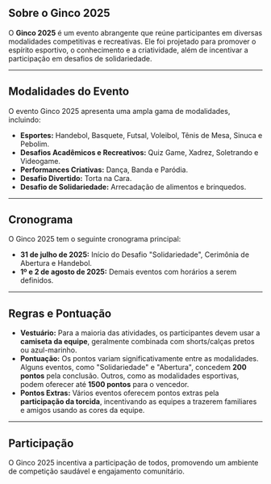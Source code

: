 ## Sobre o Ginco 2025

O **Ginco 2025** é um evento abrangente que reúne participantes em diversas modalidades competitivas e recreativas. Ele foi projetado para promover o espírito esportivo, o conhecimento e a criatividade, além de incentivar a participação em desafios de solidariedade.

---

## Modalidades do Evento

O evento Ginco 2025 apresenta uma ampla gama de modalidades, incluindo:

* **Esportes:** Handebol, Basquete, Futsal, Voleibol, Tênis de Mesa, Sinuca e Pebolim.
* **Desafios Acadêmicos e Recreativos:** Quiz Game, Xadrez, Soletrando e Videogame.
* **Performances Criativas:** Dança, Banda e Paródia.
* **Desafio Divertido:** Torta na Cara.
* **Desafio de Solidariedade:** Arrecadação de alimentos e brinquedos.

---

## Cronograma

O Ginco 2025 tem o seguinte cronograma principal:

* **31 de julho de 2025:** Início do Desafio "Solidariedade", Cerimônia de Abertura e Handebol.
* **1º e 2 de agosto de 2025:** Demais eventos com horários a serem definidos.

---

## Regras e Pontuação

* **Vestuário:** Para a maioria das atividades, os participantes devem usar a **camiseta da equipe**, geralmente combinada com shorts/calças pretos ou azul-marinho.
* **Pontuação:** Os pontos variam significativamente entre as modalidades. Alguns eventos, como "Solidariedade" e "Abertura", concedem **200 pontos** pela conclusão. Outros, como as modalidades esportivas, podem oferecer até **1500 pontos** para o vencedor.
* **Pontos Extras:** Vários eventos oferecem pontos extras pela **participação da torcida**, incentivando as equipes a trazerem familiares e amigos usando as cores da equipe.

---

## Participação

O Ginco 2025 incentiva a participação de todos, promovendo um ambiente de competição saudável e engajamento comunitário.
